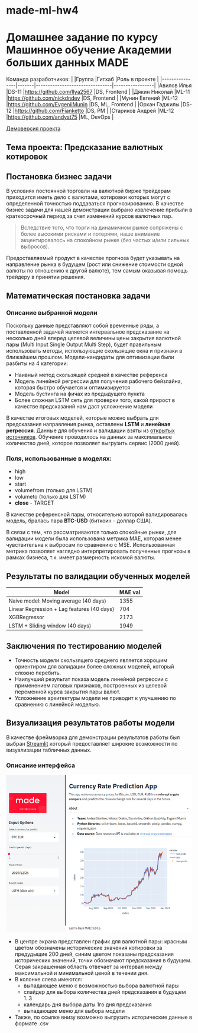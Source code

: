 # made-ml-hw4

# Домашнее задание по курсу Машинное обучение Академии больших данных MADE

Команда разработчиков:
|                |Группа |Гитхаб                          |Роль в проекте   |
|----------------|-------|--------------------------------|-----------------|
|Авилов Илья     |DS-11  |https://github.com/Ilya2567     |DS, Frontend     |
|Дякин Николай   |ML-11  |https://github.com/nickdndev    |DS, Frontend     |
|Мунин Евгений   |ML-12  |https://github.com/EvgeniiMunin |DS, ML, Frontend |
|Орхан Гаджилы   |DS-12  |https://github.com/Fianketto    |DS, PM           |
|Стариков Андрей |ML-12  |https://github.com/andyst75     |ML, DevOps       |

[Демоверсия проекта](https://made-ml-hw4.herokuapp.com/)

## Тема проекта: Предсказание валютных котировок

## Постановка бизнес задачи
В условиях постоянной торговли на валютной бирже трейдерам приходится иметь дело с валютами, котировки которых могут с определенной точностью поддаваться прогнозированию. В качестве бизнес задачи для нашей демонстрации выбрано извлечение прибыли в краткосрочный период за счет изменений курсов валютных пар.
> Вследствие того, что торги на динамичном рынке сопряжены с более высокими рисками и потерями, наше внимание акцентировалось на спокойном рынке (без частых и/или сильных выбросов).

Предоставляемый продукт в качестве прогноза будет указывать на направление рынка в будущем (рост или снижение стоимости одной валюты по отношению к другой валюте), тем самым оказывая помощь трейдеру в принятии решения.

## Математическая постановка задачи
### Описание выбранной модели
Поскольку данные представляют собой временные ряды, а поставленной задачей является интервальное предсказание на несколько дней вперед целевой величины цены закрытия валютной пары (Multi Input Single Output Multi Step), будет правильным использовать методы, использующие скользящие окна и признаки в ближайшем прошлом. Модели-кандидаты для оптимизации были разбиты на 4 категории:
- Наивный метод скользящей средней в качестве референса
- Модель линейной регрессии для получения рабочего бейзлайна, которая быстро обучается и оптимизируется
- Модель бустинга на фичах из предыдущего пункта
- Более сложная LSTM сеть для проверки того, какой прирост в качестве предсказаний нам даст усложнение модели

В качестве итоговых моделей, которые можно выбрать для предсказания направления рынка, оставлены **LSTM** и **линейная регрессия**.
Данные для обучения и валидации взяты из [открытых источников](https://min-api.cryptocompare.com/data/histoday?fsym=BTC&tsym=CAD&limit=500). 
Обучение проводилось на данных за максимальное количество дней, которое позволяет выгрузить сервис (2000 дней).

### Поля, использованные в моделях:
- high
- low
- start
- volumefrom (только для LSTM)
- volumeto (только для LSTM)
- **close** - TARGET

В качестве референсной пары, относительно которой валидировалась модель, бралась пара **BTC-USD** (биткоин - доллар США).

В связи с тем, что рассматриваются только спокойные рынки, для валидации модели была использована метрика MAE, которая менее чувствительна к выбросам по сравнению с MSE. Использованная метрика позволяет наглядно интерпретировать полученные прогнозы в рамках бизнеса, т.к. имеет размерность искомой валюты.

## Результаты по валидации обученных моделей

|Model           |MAE val                   |
|----------------|-------------------------------|
|Naive model: Moving average (40 days)|1355|
|Linear Regression + Lag features (40 days)| 704|
|XGBRegressor| 2173|
|LSTM + Sliding window (40 days)| 1949|

## Заключения по тестированию моделей
- Точность модели скользящего среднего является хорошим ориентиром для валидации более сложных моделей, который сложно перебить.
- Наилучший результат показа модель линейной регрессии с применением лаговых признаков, построенных из целевой переменной курса закрытия пары валют.
- Усложнение архитектуры модели не приводит к улучшению по сравнению с линейной моделью.

## Визуализация результатов работы модели
В качестве фреймворка для демонстрации результатов работы был выбран [Streamlit](https://www.streamlit.io/) который предоставляет широкие возможности по визуализации табличных данных.

### Описание интерфейса
![dashboard](https://github.com/EvgeniiMunin/made-ml-hw4/blob/main/demo_screen.png)
- В центре экрана представлен график для валютной пары: красным цветом обозначены исторические значения котировки за предудыщие 200 дней, синим цветом показаны предсказания исторических значений, точки обозначают предсказания в будущем. Серая закрашенная область отвечает за интервал между максимальной и минимальной ценой в течении дня.
- В колонке слева имеются: 
  - выпадающее меню с возможностью выбора валютной пары
  - слайдер для выбора количества дней предсказания в будущем 1..3
  - календарь дня выбора даты 1го дня предсказания
  - выпадающее меню для выбора модели
- Также, по ссылке внизу возможно выгрузить исторические данные в формате .csv
